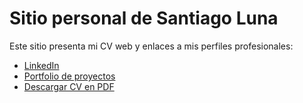 # Sitio personal de Santiago Luna
Este sitio presenta mi CV web y enlaces a mis perfiles profesionales:
- [LinkedIn](https://www.linkedin.com/in/shluna)
- [Portfolio de proyectos](https://github.com/santiagohluna/portfolio)
- [Descargar CV en PDF](https://santiagohluna.github.io/assets/cv.pdf)
